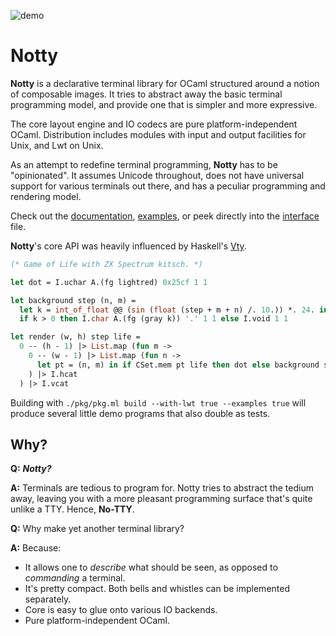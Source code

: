 ![demo]

# Notty

**Notty** is a declarative terminal library for OCaml structured around a notion
of composable images. It tries to abstract away the basic terminal programming
model, and provide one that is simpler and more expressive.

The core layout engine and IO codecs are pure platform-independent OCaml.
Distribution includes modules with input and output facilities for Unix, and Lwt
on Unix.

As an attempt to redefine terminal programming, **Notty** has to be
"opinionated". It assumes Unicode throughout, does not have universal support
for various terminals out there, and has a peculiar programming and rendering
model.

Check out the [documentation], [examples], or peek directly into the [interface]
file.

**Notty**'s core API was heavily influenced by Haskell's [Vty][vty].

```OCaml
(* Game of Life with ZX Spectrum kitsch. *)

let dot = I.uchar A.(fg lightred) 0x25cf 1 1

let background step (n, m) =
  let k = int_of_float @@ (sin (float (step + m + n) /. 10.)) *. 24. in
  if k > 0 then I.char A.(fg (gray k)) '.' 1 1 else I.void 1 1

let render (w, h) step life =
  0 -- (h - 1) |> List.map (fun m ->
    0 -- (w - 1) |> List.map (fun n ->
      let pt = (n, m) in if CSet.mem pt life then dot else background step pt
    ) |> I.hcat
  ) |> I.vcat
```

Building with `./pkg/pkg.ml build --with-lwt true --examples true` will produce
several little demo programs that also double as tests.

[documentation]: https://pqwy.github.io/notty
[examples]: http://pqwy.github.io/notty/Notty.html#examples
[interface]: https://github.com/pqwy/notty/blob/master/src/notty.mli
[vty]: https://hackage.haskell.org/package/vty
[demo]: https://raw.githubusercontent.com/pqwy/notty/blob/images/demo.gif

## Why?

**Q:**
**_Notty?_**

**A:**
Terminals are tedious to program for. Notty tries to abstract the tedium away,
leaving you with a more pleasant programming surface that's quite unlike a TTY.
Hence, **No-TTY**.

**Q:**
Why make yet another terminal library?

**A:**
Because:
  * It allows one to *describe* what should be seen, as opposed to *commanding*
    a terminal.
  * It's pretty compact. Both bells and whistles can be implemented separately.
  * Core is easy to glue onto various IO backends.
  * Pure platform-independent OCaml.
